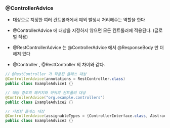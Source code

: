 ### @ControllerAdvice

* 대상으로 지정한 여러 컨트롤러에서 예외 발생시 처리해주는 역할을 한다

* @ControllerAdvice 에 대상을 지정하지 않으면 모든 컨트롤러에 적용된다. (글로벌 적용)

* @RestControllerAdvice 는 @ControllerAdvice 에서 @ResponseBody 만 더해져 있다

* @Controller , @RestController 의 차이와 같다.

```java
// @RestController 가 적용된 클래스 대상
@ControllerAdvice(annotations = RestController.class)
public class ExampleAdvice1 {}

// 해당 경로의 패키지와 하위의 컨트롤러 대상
@ControllerAdvice("org.example.controllers")
public class ExampleAdvice2 {}

// 지정한 클래스 대상
@ControllerAdvice(assignableTypes = {ControllerInterface.class, AbstractController.class})
public class ExampleAdvice3 {}
```
